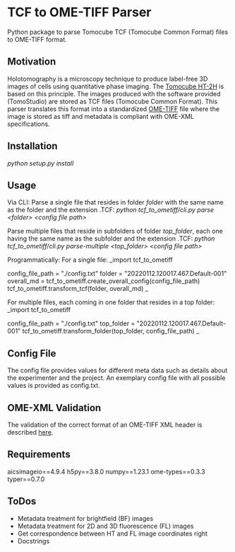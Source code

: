 # TCF to OME-TIFF Parser
Python package to parse Tomocube TCF (Tomocube Common Format) files to OME-TIFF format.

## Motivation
Holotomography is a microscopy technique to produce label-free 3D images of cells using quantitative phase imaging. The [Tomocube HT-2H](https://www.tomocube.com/product/ht-series/#HT_series_cont) is based on this principle. The images produced with the software provided (TomoStudio) are stored as TCF files (Tomocube Common Format). This parser translates this format into a standardized [OME-TIFF](https://docs.openmicroscopy.org/ome-model/5.6.3/ome-tiff/) file where the image is stored as tiff and metadata is compliant with OME-XML specifications.

## Installation
_python setup.py install_

## Usage
Via CLI:
Parse a single file that resides in folder _folder_ with the same name as the folder and the extension .TCF:
_python tcf_to_ometiff/cli.py parse \<folder\> \<config file path\>_

Parse multiple files that reside in subfolders of folder _top\_folder_, each one having the same name as the subfolder and the extension .TCF:
_python tcf_to_ometiff/cli.py parse-multiple \<top_folder\> \<config file path\>_

Programmatically:
For a single file:
_import tcf_to_ometiff

config_file_path = "./config.txt"
folder = "20220112.120017.467.Default-001"
overall_md = tcf_to_ometiff.create_overall_config(config_file_path)
tcf_to_ometiff.transform_tcf(folder, overall_md)
_

For multiple files, each coming in one folder that resides in a top folder:
_import tcf_to_ometiff

config_file_path = "./config.txt"
top_folder = "20220112.120017.467.Default-001"
tcf_to_ometiff.transform_folder(top_folder, config_file_path)
_


## Config File
The config file provides values for different meta data such as details about the experimenter and the project. An exemplary config file with all possible values is provided as config.txt.

## OME-XML Validation
The validation of the correct format of an OME-TIFF XML header is described [here](https://docs.openmicroscopy.org/bio-formats/6.0.1/users/comlinetools/xml-validation.html).

## Requirements
aicsimageio==4.9.4
h5py==3.8.0
numpy==1.23.1
ome-types==0.3.3
typer==0.7.0

## ToDos
- Metadata treatment for brightfield (BF) images
- Metadata treatment for 2D and 3D fluorescence (FL) images
- Get correspondence between HT and FL image coordinates right
- Docstrings
